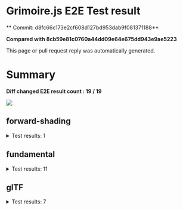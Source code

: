 # Grimoire.js E2E Test result

** Commit: d8fc66c173e2cf608d127bd953dab9f081371188**

**Compared with 8cb59e81c0760a44dd09e64e675dd943e9ae5223**

This page or pull request reply was automatically generated.

# Summary

**Diff changed E2E result count : 19 / 19**

<img src="Unavailable"/>



## forward-shading

<details>
    <summary>Test results: 1</summary>

### 0:forward-shading/pbr-rougness-metallic\[NOT TESTED BEFORE\]

* load: FAIL
* waitFor: FAIL




<img src=""/>




<a href="http://jsrun.it/kyasbal/gCfn3#grimoirejs&#x3D;beta&amp;fundamental&#x3D;beta&amp;forward-shading&#x3D;beta&amp;animation&#x3D;beta&amp;gltf&#x3D;beta&amp;math&#x3D;staging-d8fc66c173e2cf608d127bd953dab9f081371188 ">OPEN</a>



<details>
    <summary>Logs</summary>

```
debug:%cGrimoire.js v1.0.9-beta41
plugins:

  1 : grimoirejs@1.0.9-beta41

To suppress this message,please inject a line &quot;gr.debug &#x3D; false;&quot; on the initializing timing. color:#44F;font-weight:bold;
```

</details>

<details>
    <summary>Meta</summary>


|Key|Value|
|:-:|:-:|
|config|[object Object]|
|loadTime|FAIL|
|initializingTime|FAIL|
|logs|[object Object]|
|diffTestResult|false|
|url|http://jsrun.it/kyasbal/gCfn3#grimoirejs&#x3D;beta&amp;fundamental&#x3D;beta&amp;forward-shading&#x3D;beta&amp;animation&#x3D;beta&amp;gltf&#x3D;beta&amp;math&#x3D;staging-d8fc66c173e2cf608d127bd953dab9f081371188 |


</details>

<details>
    <summary>Config</summary>


|Key|Value|
|:-:|:-:|
|url|http://jsrun.it/kyasbal/gCfn3|
|timeout|100000|
|waitFor||
|width|640|
|height|480|
|threshold|3%|
|shift|2|
|group|forward-shading|
|name|pbr-rougness-metallic|


</details>


---

 

</details>


## fundamental

<details>
    <summary>Test results: 11</summary>

### 0:fundamental/texture-direction\[NOT TESTED BEFORE\]

* load: FAIL
* waitFor: FAIL




<img src=""/>




<a href="https://codepen.io/kyasbal-1994/debug/gXMBJV#grimoirejs&#x3D;beta&amp;fundamental&#x3D;beta&amp;forward-shading&#x3D;beta&amp;animation&#x3D;beta&amp;gltf&#x3D;beta&amp;math&#x3D;staging-d8fc66c173e2cf608d127bd953dab9f081371188 ">OPEN</a>



<details>
    <summary>Logs</summary>

```
debug:%cGrimoire.js v1.0.9-beta41
plugins:

  1 : grimoirejs@1.0.9-beta41

To suppress this message,please inject a line &quot;gr.debug &#x3D; false;&quot; on the initializing timing. color:#44F;font-weight:bold;
```

</details>

<details>
    <summary>Meta</summary>


|Key|Value|
|:-:|:-:|
|config|[object Object]|
|loadTime|FAIL|
|initializingTime|FAIL|
|logs|[object Object]|
|diffTestResult|false|
|url|https://codepen.io/kyasbal-1994/debug/gXMBJV#grimoirejs&#x3D;beta&amp;fundamental&#x3D;beta&amp;forward-shading&#x3D;beta&amp;animation&#x3D;beta&amp;gltf&#x3D;beta&amp;math&#x3D;staging-d8fc66c173e2cf608d127bd953dab9f081371188 |


</details>

<details>
    <summary>Config</summary>


|Key|Value|
|:-:|:-:|
|url|https://codepen.io/kyasbal-1994/debug/gXMBJV|
|timeout|100000|
|waitFor||
|width|640|
|height|480|
|threshold|3%|
|shift|2|
|group|fundamental|
|name|texture-direction|


</details>


---


### 1:fundamental/uv\[NOT TESTED BEFORE\]

* load: FAIL
* waitFor: FAIL




<img src=""/>




<a href="https://codepen.io/kyasbal-1994/debug/vWXLLK#grimoirejs&#x3D;beta&amp;fundamental&#x3D;beta&amp;forward-shading&#x3D;beta&amp;animation&#x3D;beta&amp;gltf&#x3D;beta&amp;math&#x3D;staging-d8fc66c173e2cf608d127bd953dab9f081371188 ">OPEN</a>



<details>
    <summary>Logs</summary>

```
debug:%cGrimoire.js v1.0.9-beta41
plugins:

  1 : grimoirejs@1.0.9-beta41

To suppress this message,please inject a line &quot;gr.debug &#x3D; false;&quot; on the initializing timing. color:#44F;font-weight:bold;
```

</details>

<details>
    <summary>Meta</summary>


|Key|Value|
|:-:|:-:|
|config|[object Object]|
|loadTime|FAIL|
|initializingTime|FAIL|
|logs|[object Object]|
|diffTestResult|false|
|url|https://codepen.io/kyasbal-1994/debug/vWXLLK#grimoirejs&#x3D;beta&amp;fundamental&#x3D;beta&amp;forward-shading&#x3D;beta&amp;animation&#x3D;beta&amp;gltf&#x3D;beta&amp;math&#x3D;staging-d8fc66c173e2cf608d127bd953dab9f081371188 |


</details>

<details>
    <summary>Config</summary>


|Key|Value|
|:-:|:-:|
|url|https://codepen.io/kyasbal-1994/debug/vWXLLK|
|timeout|100000|
|waitFor||
|width|640|
|height|480|
|threshold|3%|
|shift|2|
|group|fundamental|
|name|uv|


</details>


---


### 2:fundamental/normal\[NOT TESTED BEFORE\]

* load: FAIL
* waitFor: FAIL




<img src=""/>




<a href="https://codepen.io/kyasbal-1994/debug/RjGroo#grimoirejs&#x3D;beta&amp;fundamental&#x3D;beta&amp;forward-shading&#x3D;beta&amp;animation&#x3D;beta&amp;gltf&#x3D;beta&amp;math&#x3D;staging-d8fc66c173e2cf608d127bd953dab9f081371188 ">OPEN</a>



<details>
    <summary>Logs</summary>

```
debug:%cGrimoire.js v1.0.9-beta41
plugins:

  1 : grimoirejs@1.0.9-beta41

To suppress this message,please inject a line &quot;gr.debug &#x3D; false;&quot; on the initializing timing. color:#44F;font-weight:bold;
```

</details>

<details>
    <summary>Meta</summary>


|Key|Value|
|:-:|:-:|
|config|[object Object]|
|loadTime|FAIL|
|initializingTime|FAIL|
|logs|[object Object]|
|diffTestResult|false|
|url|https://codepen.io/kyasbal-1994/debug/RjGroo#grimoirejs&#x3D;beta&amp;fundamental&#x3D;beta&amp;forward-shading&#x3D;beta&amp;animation&#x3D;beta&amp;gltf&#x3D;beta&amp;math&#x3D;staging-d8fc66c173e2cf608d127bd953dab9f081371188 |


</details>

<details>
    <summary>Config</summary>


|Key|Value|
|:-:|:-:|
|url|https://codepen.io/kyasbal-1994/debug/RjGroo|
|timeout|100000|
|waitFor||
|width|640|
|height|480|
|threshold|3%|
|shift|2|
|group|fundamental|
|name|normal|


</details>


---


### 3:fundamental/wireframe\[NOT TESTED BEFORE\]

* load: FAIL
* waitFor: FAIL




<img src=""/>




<a href="https://codepen.io/kyasbal-1994/debug/MOmjyJ#grimoirejs&#x3D;beta&amp;fundamental&#x3D;beta&amp;forward-shading&#x3D;beta&amp;animation&#x3D;beta&amp;gltf&#x3D;beta&amp;math&#x3D;staging-d8fc66c173e2cf608d127bd953dab9f081371188 ">OPEN</a>



<details>
    <summary>Logs</summary>

```
debug:%cGrimoire.js v1.0.9-beta41
plugins:

  1 : grimoirejs@1.0.9-beta41

To suppress this message,please inject a line &quot;gr.debug &#x3D; false;&quot; on the initializing timing. color:#44F;font-weight:bold;
```

</details>

<details>
    <summary>Meta</summary>


|Key|Value|
|:-:|:-:|
|config|[object Object]|
|loadTime|FAIL|
|initializingTime|FAIL|
|logs|[object Object]|
|diffTestResult|false|
|url|https://codepen.io/kyasbal-1994/debug/MOmjyJ#grimoirejs&#x3D;beta&amp;fundamental&#x3D;beta&amp;forward-shading&#x3D;beta&amp;animation&#x3D;beta&amp;gltf&#x3D;beta&amp;math&#x3D;staging-d8fc66c173e2cf608d127bd953dab9f081371188 |


</details>

<details>
    <summary>Config</summary>


|Key|Value|
|:-:|:-:|
|url|https://codepen.io/kyasbal-1994/debug/MOmjyJ|
|timeout|100000|
|waitFor||
|width|640|
|height|480|
|threshold|3%|
|shift|2|
|group|fundamental|
|name|wireframe|


</details>


---


### 4:fundamental/canvasFollowRelative\[NOT TESTED BEFORE\]

* load: FAIL
* waitFor: FAIL




<img src=""/>




<a href="https://codepen.io/kyasbal-1994/debug/bf323f6b9725ceb75f0865d6dddd68b9#grimoirejs&#x3D;beta&amp;fundamental&#x3D;beta&amp;forward-shading&#x3D;beta&amp;animation&#x3D;beta&amp;gltf&#x3D;beta&amp;math&#x3D;staging-d8fc66c173e2cf608d127bd953dab9f081371188 ">OPEN</a>



<details>
    <summary>Logs</summary>

```
debug:%cGrimoire.js v1.0.9-beta41
plugins:

  1 : grimoirejs@1.0.9-beta41

To suppress this message,please inject a line &quot;gr.debug &#x3D; false;&quot; on the initializing timing. color:#44F;font-weight:bold;
```

</details>

<details>
    <summary>Meta</summary>


|Key|Value|
|:-:|:-:|
|config|[object Object]|
|loadTime|FAIL|
|initializingTime|FAIL|
|logs|[object Object]|
|diffTestResult|false|
|url|https://codepen.io/kyasbal-1994/debug/bf323f6b9725ceb75f0865d6dddd68b9#grimoirejs&#x3D;beta&amp;fundamental&#x3D;beta&amp;forward-shading&#x3D;beta&amp;animation&#x3D;beta&amp;gltf&#x3D;beta&amp;math&#x3D;staging-d8fc66c173e2cf608d127bd953dab9f081371188 |


</details>

<details>
    <summary>Config</summary>


|Key|Value|
|:-:|:-:|
|url|https://codepen.io/kyasbal-1994/debug/bf323f6b9725ceb75f0865d6dddd68b9|
|timeout|100000|
|waitFor||
|width|640|
|height|480|
|threshold|3%|
|shift|2|
|group|fundamental|
|name|canvasFollowRelative|


</details>


---


### 5:fundamental/canvasConsiderBorder\[NOT TESTED BEFORE\]

* load: FAIL
* waitFor: FAIL




<img src=""/>




<a href="https://codepen.io/kyasbal-1994/debug/d448653295e3678bdbbc626bf9192f79#grimoirejs&#x3D;beta&amp;fundamental&#x3D;beta&amp;forward-shading&#x3D;beta&amp;animation&#x3D;beta&amp;gltf&#x3D;beta&amp;math&#x3D;staging-d8fc66c173e2cf608d127bd953dab9f081371188 ">OPEN</a>



<details>
    <summary>Logs</summary>

```
debug:%cGrimoire.js v1.0.9-beta41
plugins:

  1 : grimoirejs@1.0.9-beta41

To suppress this message,please inject a line &quot;gr.debug &#x3D; false;&quot; on the initializing timing. color:#44F;font-weight:bold;
```

</details>

<details>
    <summary>Meta</summary>


|Key|Value|
|:-:|:-:|
|config|[object Object]|
|loadTime|FAIL|
|initializingTime|FAIL|
|logs|[object Object]|
|diffTestResult|false|
|url|https://codepen.io/kyasbal-1994/debug/d448653295e3678bdbbc626bf9192f79#grimoirejs&#x3D;beta&amp;fundamental&#x3D;beta&amp;forward-shading&#x3D;beta&amp;animation&#x3D;beta&amp;gltf&#x3D;beta&amp;math&#x3D;staging-d8fc66c173e2cf608d127bd953dab9f081371188 |


</details>

<details>
    <summary>Config</summary>


|Key|Value|
|:-:|:-:|
|url|https://codepen.io/kyasbal-1994/debug/d448653295e3678bdbbc626bf9192f79|
|timeout|100000|
|waitFor||
|width|640|
|height|480|
|threshold|3%|
|shift|2|
|group|fundamental|
|name|canvasConsiderBorder|


</details>


---


### 6:fundamental/dynamicParentSizeChange\[NOT TESTED BEFORE\]

* load: FAIL
* waitFor: FAIL




<img src=""/>




<a href="https://codepen.io/kyasbal-1994/debug/074bef092e7a50ed3e33fe7c75c923e6#grimoirejs&#x3D;beta&amp;fundamental&#x3D;beta&amp;forward-shading&#x3D;beta&amp;animation&#x3D;beta&amp;gltf&#x3D;beta&amp;math&#x3D;staging-d8fc66c173e2cf608d127bd953dab9f081371188 ">OPEN</a>



<details>
    <summary>Logs</summary>

```
debug:%cGrimoire.js v1.0.9-beta41
plugins:

  1 : grimoirejs@1.0.9-beta41

To suppress this message,please inject a line &quot;gr.debug &#x3D; false;&quot; on the initializing timing. color:#44F;font-weight:bold;
```

</details>

<details>
    <summary>Meta</summary>


|Key|Value|
|:-:|:-:|
|config|[object Object]|
|loadTime|FAIL|
|initializingTime|FAIL|
|logs|[object Object]|
|diffTestResult|false|
|url|https://codepen.io/kyasbal-1994/debug/074bef092e7a50ed3e33fe7c75c923e6#grimoirejs&#x3D;beta&amp;fundamental&#x3D;beta&amp;forward-shading&#x3D;beta&amp;animation&#x3D;beta&amp;gltf&#x3D;beta&amp;math&#x3D;staging-d8fc66c173e2cf608d127bd953dab9f081371188 |


</details>

<details>
    <summary>Config</summary>


|Key|Value|
|:-:|:-:|
|url|https://codepen.io/kyasbal-1994/debug/074bef092e7a50ed3e33fe7c75c923e6|
|timeout|100000|
|waitFor||
|width|640|
|height|480|
|threshold|3%|
|shift|2|
|group|fundamental|
|name|dynamicParentSizeChange|


</details>


---


### 7:fundamental/drawerContext\[NOT TESTED BEFORE\]

* load: FAIL
* waitFor: FAIL




<img src=""/>




<a href="https://codepen.io/kyasbal-1994/debug/b26f4b576f96d077eb0aab1d6b88668f#grimoirejs&#x3D;beta&amp;fundamental&#x3D;beta&amp;forward-shading&#x3D;beta&amp;animation&#x3D;beta&amp;gltf&#x3D;beta&amp;math&#x3D;staging-d8fc66c173e2cf608d127bd953dab9f081371188 ">OPEN</a>



<details>
    <summary>Logs</summary>

```
debug:%cGrimoire.js v1.0.9-beta41
plugins:

  1 : grimoirejs@1.0.9-beta41

To suppress this message,please inject a line &quot;gr.debug &#x3D; false;&quot; on the initializing timing. color:#44F;font-weight:bold;
```

</details>

<details>
    <summary>Meta</summary>


|Key|Value|
|:-:|:-:|
|config|[object Object]|
|loadTime|FAIL|
|initializingTime|FAIL|
|logs|[object Object]|
|diffTestResult|false|
|url|https://codepen.io/kyasbal-1994/debug/b26f4b576f96d077eb0aab1d6b88668f#grimoirejs&#x3D;beta&amp;fundamental&#x3D;beta&amp;forward-shading&#x3D;beta&amp;animation&#x3D;beta&amp;gltf&#x3D;beta&amp;math&#x3D;staging-d8fc66c173e2cf608d127bd953dab9f081371188 |


</details>

<details>
    <summary>Config</summary>


|Key|Value|
|:-:|:-:|
|url|https://codepen.io/kyasbal-1994/debug/b26f4b576f96d077eb0aab1d6b88668f|
|timeout|100000|
|waitFor||
|width|640|
|height|480|
|threshold|3%|
|shift|2|
|group|fundamental|
|name|drawerContext|


</details>


---


### 8:fundamental/drawerContext2\[NOT TESTED BEFORE\]

* load: FAIL
* waitFor: FAIL




<img src=""/>




<a href="https://s.codepen.io/kyasbal-1994/debug/c0e1065f3c412d326859c69fc4befb52#grimoirejs&#x3D;beta&amp;fundamental&#x3D;beta&amp;forward-shading&#x3D;beta&amp;animation&#x3D;beta&amp;gltf&#x3D;beta&amp;math&#x3D;staging-d8fc66c173e2cf608d127bd953dab9f081371188 ">OPEN</a>



<details>
    <summary>Logs</summary>

```
debug:%cGrimoire.js v1.0.9-beta41
plugins:

  1 : grimoirejs@1.0.9-beta41

To suppress this message,please inject a line &quot;gr.debug &#x3D; false;&quot; on the initializing timing. color:#44F;font-weight:bold;
```

</details>

<details>
    <summary>Meta</summary>


|Key|Value|
|:-:|:-:|
|config|[object Object]|
|loadTime|FAIL|
|initializingTime|FAIL|
|logs|[object Object]|
|diffTestResult|false|
|url|https://s.codepen.io/kyasbal-1994/debug/c0e1065f3c412d326859c69fc4befb52#grimoirejs&#x3D;beta&amp;fundamental&#x3D;beta&amp;forward-shading&#x3D;beta&amp;animation&#x3D;beta&amp;gltf&#x3D;beta&amp;math&#x3D;staging-d8fc66c173e2cf608d127bd953dab9f081371188 |


</details>

<details>
    <summary>Config</summary>


|Key|Value|
|:-:|:-:|
|url|https://s.codepen.io/kyasbal-1994/debug/c0e1065f3c412d326859c69fc4befb52|
|timeout|100000|
|waitFor||
|width|640|
|height|480|
|threshold|3%|
|shift|2|
|group|fundamental|
|name|drawerContext2|


</details>


---


### 9:fundamental/dynamicMaterialOverride\[NOT TESTED BEFORE\]

* load: FAIL
* waitFor: FAIL




<img src=""/>




<a href="https://s.codepen.io/kyasbal-1994/debug/fa7f18e685a21053a3e98997d842b424#grimoirejs&#x3D;beta&amp;fundamental&#x3D;beta&amp;forward-shading&#x3D;beta&amp;animation&#x3D;beta&amp;gltf&#x3D;beta&amp;math&#x3D;staging-d8fc66c173e2cf608d127bd953dab9f081371188 ">OPEN</a>



<details>
    <summary>Logs</summary>

```
debug:%cGrimoire.js v1.0.9-beta41
plugins:

  1 : grimoirejs@1.0.9-beta41

To suppress this message,please inject a line &quot;gr.debug &#x3D; false;&quot; on the initializing timing. color:#44F;font-weight:bold;
```

</details>

<details>
    <summary>Meta</summary>


|Key|Value|
|:-:|:-:|
|config|[object Object]|
|loadTime|FAIL|
|initializingTime|FAIL|
|logs|[object Object]|
|diffTestResult|false|
|url|https://s.codepen.io/kyasbal-1994/debug/fa7f18e685a21053a3e98997d842b424#grimoirejs&#x3D;beta&amp;fundamental&#x3D;beta&amp;forward-shading&#x3D;beta&amp;animation&#x3D;beta&amp;gltf&#x3D;beta&amp;math&#x3D;staging-d8fc66c173e2cf608d127bd953dab9f081371188 |


</details>

<details>
    <summary>Config</summary>


|Key|Value|
|:-:|:-:|
|url|https://s.codepen.io/kyasbal-1994/debug/fa7f18e685a21053a3e98997d842b424|
|timeout|100000|
|waitFor||
|width|640|
|height|480|
|threshold|3%|
|shift|2|
|group|fundamental|
|name|dynamicMaterialOverride|


</details>


---


### 10:fundamental/dynamicMaterialOverride2\[NOT TESTED BEFORE\]

* load: FAIL
* waitFor: FAIL




<img src=""/>




<a href="https://s.codepen.io/kyasbal-1994/debug/2b6a359c9bcfdbc01c77fc1a4aebbb34#grimoirejs&#x3D;beta&amp;fundamental&#x3D;beta&amp;forward-shading&#x3D;beta&amp;animation&#x3D;beta&amp;gltf&#x3D;beta&amp;math&#x3D;staging-d8fc66c173e2cf608d127bd953dab9f081371188 ">OPEN</a>



<details>
    <summary>Logs</summary>

```
debug:%cGrimoire.js v1.0.9-beta41
plugins:

  1 : grimoirejs@1.0.9-beta41

To suppress this message,please inject a line &quot;gr.debug &#x3D; false;&quot; on the initializing timing. color:#44F;font-weight:bold;
```

</details>

<details>
    <summary>Meta</summary>


|Key|Value|
|:-:|:-:|
|config|[object Object]|
|loadTime|FAIL|
|initializingTime|FAIL|
|logs|[object Object]|
|diffTestResult|false|
|url|https://s.codepen.io/kyasbal-1994/debug/2b6a359c9bcfdbc01c77fc1a4aebbb34#grimoirejs&#x3D;beta&amp;fundamental&#x3D;beta&amp;forward-shading&#x3D;beta&amp;animation&#x3D;beta&amp;gltf&#x3D;beta&amp;math&#x3D;staging-d8fc66c173e2cf608d127bd953dab9f081371188 |


</details>

<details>
    <summary>Config</summary>


|Key|Value|
|:-:|:-:|
|url|https://s.codepen.io/kyasbal-1994/debug/2b6a359c9bcfdbc01c77fc1a4aebbb34|
|timeout|100000|
|waitFor||
|width|640|
|height|480|
|threshold|3%|
|shift|2|
|group|fundamental|
|name|dynamicMaterialOverride2|


</details>


---

 

</details>


## glTF

<details>
    <summary>Test results: 7</summary>

### 0:glTF/gltf-triangle\[NOT TESTED BEFORE\]

* load: FAIL
* waitFor: FAIL




<img src=""/>




<a href="https://codepen.io/kyasbal-1994/debug/e8ca361b9c48e123380f391d31210de5#grimoirejs&#x3D;beta&amp;fundamental&#x3D;beta&amp;forward-shading&#x3D;beta&amp;animation&#x3D;beta&amp;gltf&#x3D;beta&amp;math&#x3D;staging-d8fc66c173e2cf608d127bd953dab9f081371188 ">OPEN</a>



<details>
    <summary>Logs</summary>

```
debug:%cGrimoire.js v1.0.9-beta41
plugins:

  1 : grimoirejs@1.0.9-beta41

To suppress this message,please inject a line &quot;gr.debug &#x3D; false;&quot; on the initializing timing. color:#44F;font-weight:bold;
```

</details>

<details>
    <summary>Meta</summary>


|Key|Value|
|:-:|:-:|
|config|[object Object]|
|loadTime|FAIL|
|initializingTime|FAIL|
|logs|[object Object]|
|diffTestResult|false|
|url|https://codepen.io/kyasbal-1994/debug/e8ca361b9c48e123380f391d31210de5#grimoirejs&#x3D;beta&amp;fundamental&#x3D;beta&amp;forward-shading&#x3D;beta&amp;animation&#x3D;beta&amp;gltf&#x3D;beta&amp;math&#x3D;staging-d8fc66c173e2cf608d127bd953dab9f081371188 |


</details>

<details>
    <summary>Config</summary>


|Key|Value|
|:-:|:-:|
|url|https://codepen.io/kyasbal-1994/debug/e8ca361b9c48e123380f391d31210de5|
|timeout|100000|
|waitFor||
|width|640|
|height|480|
|threshold|3%|
|shift|2|
|group|glTF|
|name|gltf-triangle|


</details>


---


### 1:glTF/gltf-triangle-without-indices\[NOT TESTED BEFORE\]

* load: FAIL
* waitFor: FAIL




<img src=""/>




<a href="https://codepen.io/kyasbal-1994/debug/b5b1bc440f20c52166aeefd01cbb677e#grimoirejs&#x3D;beta&amp;fundamental&#x3D;beta&amp;forward-shading&#x3D;beta&amp;animation&#x3D;beta&amp;gltf&#x3D;beta&amp;math&#x3D;staging-d8fc66c173e2cf608d127bd953dab9f081371188 ">OPEN</a>



<details>
    <summary>Logs</summary>

```
debug:%cGrimoire.js v1.0.9-beta41
plugins:

  1 : grimoirejs@1.0.9-beta41

To suppress this message,please inject a line &quot;gr.debug &#x3D; false;&quot; on the initializing timing. color:#44F;font-weight:bold;
```

</details>

<details>
    <summary>Meta</summary>


|Key|Value|
|:-:|:-:|
|config|[object Object]|
|loadTime|FAIL|
|initializingTime|FAIL|
|logs|[object Object]|
|diffTestResult|false|
|url|https://codepen.io/kyasbal-1994/debug/b5b1bc440f20c52166aeefd01cbb677e#grimoirejs&#x3D;beta&amp;fundamental&#x3D;beta&amp;forward-shading&#x3D;beta&amp;animation&#x3D;beta&amp;gltf&#x3D;beta&amp;math&#x3D;staging-d8fc66c173e2cf608d127bd953dab9f081371188 |


</details>

<details>
    <summary>Config</summary>


|Key|Value|
|:-:|:-:|
|url|https://codepen.io/kyasbal-1994/debug/b5b1bc440f20c52166aeefd01cbb677e|
|timeout|100000|
|waitFor||
|width|640|
|height|480|
|threshold|3%|
|shift|2|
|group|glTF|
|name|gltf-triangle-without-indices|


</details>


---


### 2:glTF/gltf-simple-meshes\[NOT TESTED BEFORE\]

* load: FAIL
* waitFor: FAIL




<img src=""/>




<a href="https://codepen.io/kyasbal-1994/debug/6e959821e1870e44d75bb9eb5b76ad14#grimoirejs&#x3D;beta&amp;fundamental&#x3D;beta&amp;forward-shading&#x3D;beta&amp;animation&#x3D;beta&amp;gltf&#x3D;beta&amp;math&#x3D;staging-d8fc66c173e2cf608d127bd953dab9f081371188 ">OPEN</a>



<details>
    <summary>Logs</summary>

```
debug:%cGrimoire.js v1.0.9-beta41
plugins:

  1 : grimoirejs@1.0.9-beta41

To suppress this message,please inject a line &quot;gr.debug &#x3D; false;&quot; on the initializing timing. color:#44F;font-weight:bold;
```

</details>

<details>
    <summary>Meta</summary>


|Key|Value|
|:-:|:-:|
|config|[object Object]|
|loadTime|FAIL|
|initializingTime|FAIL|
|logs|[object Object]|
|diffTestResult|false|
|url|https://codepen.io/kyasbal-1994/debug/6e959821e1870e44d75bb9eb5b76ad14#grimoirejs&#x3D;beta&amp;fundamental&#x3D;beta&amp;forward-shading&#x3D;beta&amp;animation&#x3D;beta&amp;gltf&#x3D;beta&amp;math&#x3D;staging-d8fc66c173e2cf608d127bd953dab9f081371188 |


</details>

<details>
    <summary>Config</summary>


|Key|Value|
|:-:|:-:|
|url|https://codepen.io/kyasbal-1994/debug/6e959821e1870e44d75bb9eb5b76ad14|
|timeout|100000|
|waitFor||
|width|640|
|height|480|
|threshold|3%|
|shift|2|
|group|glTF|
|name|gltf-simple-meshes|


</details>


---


### 3:glTF/gltf-suzane\[NOT TESTED BEFORE\]

* load: FAIL
* waitFor: FAIL




<img src=""/>




<a href="https://s.codepen.io/kyasbal-1994/debug/fac20bbbeb4713f2a2169b09f615b741#grimoirejs&#x3D;beta&amp;fundamental&#x3D;beta&amp;forward-shading&#x3D;beta&amp;animation&#x3D;beta&amp;gltf&#x3D;beta&amp;math&#x3D;staging-d8fc66c173e2cf608d127bd953dab9f081371188 ">OPEN</a>



<details>
    <summary>Logs</summary>

```
debug:%cGrimoire.js v1.0.9-beta41
plugins:

  1 : grimoirejs@1.0.9-beta41

To suppress this message,please inject a line &quot;gr.debug &#x3D; false;&quot; on the initializing timing. color:#44F;font-weight:bold;
```

</details>

<details>
    <summary>Meta</summary>


|Key|Value|
|:-:|:-:|
|config|[object Object]|
|loadTime|FAIL|
|initializingTime|FAIL|
|logs|[object Object]|
|diffTestResult|false|
|url|https://s.codepen.io/kyasbal-1994/debug/fac20bbbeb4713f2a2169b09f615b741#grimoirejs&#x3D;beta&amp;fundamental&#x3D;beta&amp;forward-shading&#x3D;beta&amp;animation&#x3D;beta&amp;gltf&#x3D;beta&amp;math&#x3D;staging-d8fc66c173e2cf608d127bd953dab9f081371188 |


</details>

<details>
    <summary>Config</summary>


|Key|Value|
|:-:|:-:|
|url|https://s.codepen.io/kyasbal-1994/debug/fac20bbbeb4713f2a2169b09f615b741|
|timeout|100000|
|waitFor||
|width|640|
|height|480|
|threshold|3%|
|shift|2|
|group|glTF|
|name|gltf-suzane|


</details>


---


### 4:glTF/gltf-duck\[NOT TESTED BEFORE\]

* load: FAIL
* waitFor: FAIL




<img src=""/>




<a href="https://s.codepen.io/kyasbal-1994/debug/a600e4dd689e739ba59ff8e01b69e92e#grimoirejs&#x3D;beta&amp;fundamental&#x3D;beta&amp;forward-shading&#x3D;beta&amp;animation&#x3D;beta&amp;gltf&#x3D;beta&amp;math&#x3D;staging-d8fc66c173e2cf608d127bd953dab9f081371188 ">OPEN</a>



<details>
    <summary>Logs</summary>

```
debug:%cGrimoire.js v1.0.9-beta41
plugins:

  1 : grimoirejs@1.0.9-beta41

To suppress this message,please inject a line &quot;gr.debug &#x3D; false;&quot; on the initializing timing. color:#44F;font-weight:bold;
```

</details>

<details>
    <summary>Meta</summary>


|Key|Value|
|:-:|:-:|
|config|[object Object]|
|loadTime|FAIL|
|initializingTime|FAIL|
|logs|[object Object]|
|diffTestResult|false|
|url|https://s.codepen.io/kyasbal-1994/debug/a600e4dd689e739ba59ff8e01b69e92e#grimoirejs&#x3D;beta&amp;fundamental&#x3D;beta&amp;forward-shading&#x3D;beta&amp;animation&#x3D;beta&amp;gltf&#x3D;beta&amp;math&#x3D;staging-d8fc66c173e2cf608d127bd953dab9f081371188 |


</details>

<details>
    <summary>Config</summary>


|Key|Value|
|:-:|:-:|
|url|https://s.codepen.io/kyasbal-1994/debug/a600e4dd689e739ba59ff8e01b69e92e|
|timeout|100000|
|waitFor||
|width|640|
|height|480|
|threshold|3%|
|shift|2|
|group|glTF|
|name|gltf-duck|


</details>


---


### 5:glTF/gltf-embedded-simple-meshes\[NOT TESTED BEFORE\]

* load: FAIL
* waitFor: FAIL




<img src=""/>




<a href="https://codepen.io/kyasbal-1994/debug/afa9b0bc42997cb884682dfaafd3529d#grimoirejs&#x3D;beta&amp;fundamental&#x3D;beta&amp;forward-shading&#x3D;beta&amp;animation&#x3D;beta&amp;gltf&#x3D;beta&amp;math&#x3D;staging-d8fc66c173e2cf608d127bd953dab9f081371188 ">OPEN</a>



<details>
    <summary>Logs</summary>

```
debug:%cGrimoire.js v1.0.9-beta41
plugins:

  1 : grimoirejs@1.0.9-beta41

To suppress this message,please inject a line &quot;gr.debug &#x3D; false;&quot; on the initializing timing. color:#44F;font-weight:bold;
```

</details>

<details>
    <summary>Meta</summary>


|Key|Value|
|:-:|:-:|
|config|[object Object]|
|loadTime|FAIL|
|initializingTime|FAIL|
|logs|[object Object]|
|diffTestResult|false|
|url|https://codepen.io/kyasbal-1994/debug/afa9b0bc42997cb884682dfaafd3529d#grimoirejs&#x3D;beta&amp;fundamental&#x3D;beta&amp;forward-shading&#x3D;beta&amp;animation&#x3D;beta&amp;gltf&#x3D;beta&amp;math&#x3D;staging-d8fc66c173e2cf608d127bd953dab9f081371188 |


</details>

<details>
    <summary>Config</summary>


|Key|Value|
|:-:|:-:|
|url|https://codepen.io/kyasbal-1994/debug/afa9b0bc42997cb884682dfaafd3529d|
|timeout|100000|
|waitFor||
|width|640|
|height|480|
|threshold|3%|
|shift|2|
|group|glTF|
|name|gltf-embedded-simple-meshes|


</details>


---


### 6:glTF/gltf-embedded-duck\[NOT TESTED BEFORE\]

* load: FAIL
* waitFor: FAIL




<img src=""/>




<a href="https://codepen.io/kyasbal-1994/debug/079bead3a79fe8a059a41ae552b820bd#grimoirejs&#x3D;beta&amp;fundamental&#x3D;beta&amp;forward-shading&#x3D;beta&amp;animation&#x3D;beta&amp;gltf&#x3D;beta&amp;math&#x3D;staging-d8fc66c173e2cf608d127bd953dab9f081371188 ">OPEN</a>



<details>
    <summary>Logs</summary>

```
debug:%cGrimoire.js v1.0.9-beta41
plugins:

  1 : grimoirejs@1.0.9-beta41

To suppress this message,please inject a line &quot;gr.debug &#x3D; false;&quot; on the initializing timing. color:#44F;font-weight:bold;
```

</details>

<details>
    <summary>Meta</summary>


|Key|Value|
|:-:|:-:|
|config|[object Object]|
|loadTime|FAIL|
|initializingTime|FAIL|
|logs|[object Object]|
|diffTestResult|false|
|url|https://codepen.io/kyasbal-1994/debug/079bead3a79fe8a059a41ae552b820bd#grimoirejs&#x3D;beta&amp;fundamental&#x3D;beta&amp;forward-shading&#x3D;beta&amp;animation&#x3D;beta&amp;gltf&#x3D;beta&amp;math&#x3D;staging-d8fc66c173e2cf608d127bd953dab9f081371188 |


</details>

<details>
    <summary>Config</summary>


|Key|Value|
|:-:|:-:|
|url|https://codepen.io/kyasbal-1994/debug/079bead3a79fe8a059a41ae552b820bd|
|timeout|100000|
|waitFor||
|width|640|
|height|480|
|threshold|3%|
|shift|2|
|group|glTF|
|name|gltf-embedded-duck|


</details>


---

 

</details>
 